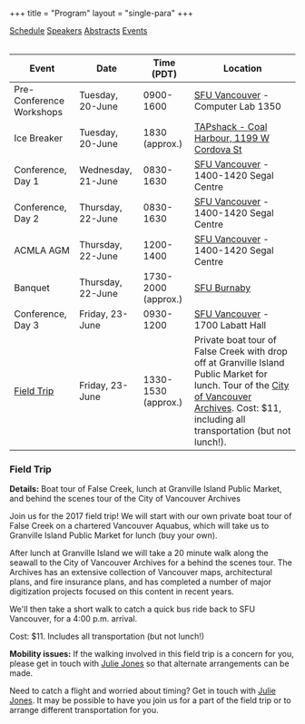 +++
title = "Program"
layout = "single-para"
+++

<div class="program expanded button-group">
  <a href="../schedule" class="button">Schedule</a>
  <a href="../speakers" class="button">Speakers</a>
  <a href="../abstracts" class="button">Abstracts</a>
  <a href="../events" class="button active">Events</a>
</div>
<br />

| Event | Date | Time (PDT) | Location|
|------|-------|-------|-------|
|Pre-Conference Workshops|Tuesday, 20-June|0900-1600|[SFU Vancouver](http://www.sfu.ca/campuses/vancouver.html) - Computer Lab 1350|
|Ice Breaker|Tuesday, 20-June|1830 (approx.)|[TAPshack - Coal Harbour, 1199 W Cordova St](http://tapshack.ca/menu.html)|
|Conference, Day 1|Wednesday, 21-June|0830-1630|[SFU Vancouver](http://www.sfu.ca/campuses/vancouver.html) - 1400-1420 Segal Centre|
|Conference, Day 2|Thursday, 22-June|0830-1630|[SFU Vancouver](http://www.sfu.ca/campuses/vancouver.html) - 1400-1420 Segal Centre|
|ACMLA AGM|Thursday, 22-June|1200-1400|[SFU Vancouver](http://www.sfu.ca/campuses/vancouver.html) - 1400-1420 Segal Centre|
|Banquet|Thursday, 22-June|1730-2000 (approx.)|[SFU Burnaby](http://www.sfu.ca/campuses/burnaby.html)|
|Conference, Day 3|Friday, 23-June|0930-1200|[SFU Vancouver](http://www.sfu.ca/campuses/vancouver.html) - 1700 Labatt Hall|
|[Field Trip](#fieldtrip)|Friday, 23-June|1330-1530 (approx.)|Private boat tour of False Creek with drop off at Granville Island Public Market for lunch. Tour of the [City of Vancouver Archives](http://vancouver.ca/your-government/city-of-vancouver-archives.aspx). Cost: $11, including all transportation (but not lunch!).|

### <a name="fieldtrip"></a>Field Trip

**Details:** Boat tour of False Creek, lunch at Granville Island Public Market, and behind the scenes tour of the City of Vancouver Archives 

Join us for the 2017 field trip! We will start with our own private boat tour of False Creek on a chartered Vancouver Aquabus, which will take us to Granville Island Public Market for lunch (buy your own). 

After lunch at Granville Island we will take a 20 minute walk along the seawall to the City of Vancouver Archives for a behind the scenes tour. The Archives has an extensive collection of Vancouver maps, architectural plans, and fire insurance plans, and has completed a number of major digitization projects focused on this content in recent years. 

We'll then take a short walk to catch a quick bus ride back to SFU Vancouver, for a 4:00 p.m. arrival. 

Cost: $11. Includes all transportation (but not lunch!)

**Mobility issues:** If the walking involved in this field trip is a concern for you, please get in touch with [Julie Jones](mailto:jsj7@sfu.ca) so that alternate arrangements can be made.

Need to catch a flight and worried about timing? Get in touch with [Julie Jones](mailto:jsj7@sfu.ca). It may be possible to have you join us for a part of the field trip or to arrange different transportation for you. 



